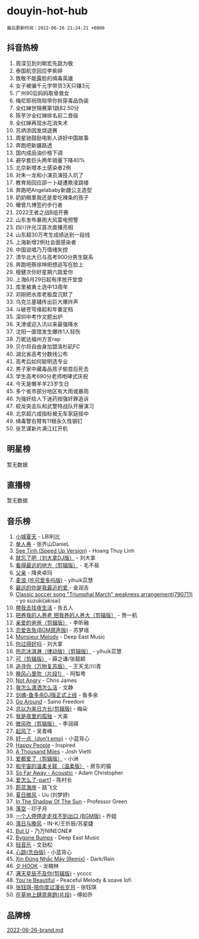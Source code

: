 # douyin-hot-hub

`最后更新时间：2022-06-26 21:24:21 +0800`

## 抖音热榜

1. 周深见到刘畊宏先跳为敬
1. 泰国航空回应李紫婷
1. 致敬不能露脸的缉毒英雄
1. 女子被骗千元学带货3天只赚3元
1. 广州90后妈妈取骨救女
1. 梅尼耶祝晓晗带你拆穿毒品伪装
1. 全红婵世锦赛第1跳82.50分
1. 陈芋汐全红婵排名前二晋级
1. 全红婵再现水花消失术
1. 苏炳添因发烧退赛
1. 周星驰鼓励电影人讲好中国故事
1. 奔跑吧新疆路透
1. 国内成品油价格下调
1. 避孕套巨头两年销量下降40%
1. 北京新增本土感染者2例
1. 对朱一龙和小演员演技入坑了
1. 教育局回应邵一卜疑遭欺凌跳楼
1. 奔跑吧Angelababy新疆公主造型
1. 奶奶眼里我还是爱吃辣条的孩子
1. 曝曾凡博签约步行者
1. 2022王者之战B组开赛
1. 山东发布暴雨大风雷电预警
1. 四川许光汉首次直播亮相
1. 山东超30万考生成绩达到一段线
1. 上海新增2例社会面感染者
1. 中国说唱乃万情绪失控
1. 清华北大已与高考900分男生联系
1. 奔跑吧蔡徐坤把想逃写在脸上
1. 檀健次你好星期六跳爱你
1. 上海6月29日起有序放开堂食
1. 库里被勇士选中13周年
1. 邓刚把水库老板盘沉默了
1. 乌克兰基辅传出巨大爆炸声
1. 斗破苍穹缘起和年番定档
1. 深圳中考作文题出炉
1. 天津或迎入汛以来最强降水
1. 沈阳一面馆发生爆炸1人轻伤
1. 万妮达福州方言rap
1. 贝尔将自由身加盟洛杉矶FC
1. 湖北省高考分数线公布
1. 高考后如何聪明选专业
1. 男子家中藏毒品孩子偷尝后死去
1. 学生高考690分老师咆哮式庆祝
1. 今天是懒羊羊23岁生日
1. 多个省市部分地区有大雨或暴雨
1. 为强奸给人下迷药按强奸罪追诉
1. 蛟龙突击队和武警特战队开展演习
1. 北京超六成指标被无车家庭摇中
1. 缉毒警右臂有11根永久性钢钉
1. 张艺谋新片满江红开机

## 明星榜

暂无数据

## 直播榜

暂无数据

## 音乐榜

1. [小城夏天]() - LBI利比
1. [单人券]() - 张齐山DanieL
1. [See Tình (Speed Up Version)](https://sf6-cdn-tos.douyinstatic.com/obj/tos-cn-ve-2774/301481e082f64064adeb6285740d54eb) - Hoang Thuy Linh
1. [就忘了吧（刘大拿DJ版）]() - 刘大拿
1. [看得最远的地方（剪辑版）](https://sf3-cdn-tos.douyinstatic.com/obj/tos-cn-ve-2774/7e3cdc91401846d0a5a08ac34c7105ad) - 毛不易
1. [父亲](https://sf6-cdn-tos.douyinstatic.com/obj/tos-cn-ve-2774/8a21d254083d44d8b5ddd670110f3edc) - 降央卓玛
1. [麦浪 (吃可爱多吗版)](https://sf6-cdn-tos.douyinstatic.com/obj/tos-cn-ve-2774/fb2bf2aaa2854aaa8ec0fcfabbee4bd8) - yihuik苡慧
1. [最远的你是我最近的爱 ]() - 金润吉
1. [Classic soccer song "Triumphal March" weakness arrangement(790711)](https://sf3-cdn-tos.douyinstatic.com/obj/tos-cn-ve-2774/7881e2ee1b664fe9ae8d0b4e47c46751) - yo suzuki(akisai)
1. [帶我去找夜生活]() - 告五人
1. [把养我的人养老 把我养的人养大（剪辑版）]() - 贺一航
1. [亲爱的爸爸（剪辑版）](https://sf3-cdn-tos.douyinstatic.com/obj/tos-cn-ve-2774/e324a76d5e6d4beb987d75b17913c68e) - 李昕融
1. [恋爱告急(BGM原声版)](https://sf3-cdn-tos.douyinstatic.com/obj/tos-cn-ve-2774/73831c3282734b388d3a6da1b54ad9df) - 苏梦瑶
1. [Monsieur Melody]() - Deep East Music
1. [你过得好吗]() - 刘大拿
1. [热恋冰淇淋（律动版）（剪辑版）](https://sf6-cdn-tos.douyinstatic.com/obj/tos-cn-ve-2774/f1d2a591fa43439b995217ebd60b28d8) - yihuik苡慧
1. [可（剪辑版）]() - 薛之谦/张靓颖
1. [追寻你（万物复苏版）](https://sf3-cdn-tos.douyinstatic.com/obj/tos-cn-ve-2774/cfb22ccf85784f2f83bcefe9ad675822) - 王天戈/川青
1. [晚风心里吹（片段1）](https://sf3-cdn-tos.douyinstatic.com/obj/tos-cn-ve-2774/504672ab830c472fa6a5870195b458a9) - 阿梨粤
1. [Not Angry](https://sf6-cdn-tos.douyinstatic.com/obj/tos-cn-ve-2774/651f30a826dc43cbb6becf6b048f9541) - Chris James
1. [我怎么潇洒怎么活]() - 文静
1. [剑魂-鱼多余DJ版正式上线]() - 鱼多余
1. [Go Around](https://sf3-cdn-tos.douyinstatic.com/obj/tos-cn-ve-2774/1a48011be7d94d03931c3f9658371558) - Saino Freedoni
1. [总以为来日方长(剪辑版)]() - 梅朵
1. [我是夜里的孤独]() - 大美
1. [微风吹（剪辑版）]() - 李润祺
1. [起风了]() - 吴青峰
1. [好一点（don't emo)]() - 小蓝背心
1. [Happy People]() - Inspired
1. [A Thousand Miles]() - Josh Vietti
1. [爱都爱了（剪辑版）](https://sf6-cdn-tos.douyinstatic.com/obj/tos-cn-ve-2774/ea838a8eccd2486f8d7aa26551f04225) - 小洲
1. [和宇宙的温柔关联 （温柔版）]() - 房东的猫
1. [So Far Away - Acoustic](https://sf3-cdn-tos.douyinstatic.com/obj/tos-cn-ve-2774/61ae1d10dc344d839cc414e60fbc1cd7) - Adam Christopher
1. [爱怎么了-part1]() - 陈村长
1. [蔚蓝海岸]() - 路飞文
1. [夏日微风]() - Uu (刘梦妤)
1. [In The Shadow Of The Sun]() - Professor Green
1. [落空](https://sf3-cdn-tos.douyinstatic.com/obj/tos-cn-ve-2774/1ab7e60e92a0457698fa2e39f0c0ccae) - 印子月
1. [一个人停停走走找不到出口 (BGM版)](https://sf3-cdn-tos.douyinstatic.com/obj/tos-cn-ve-2774/717e2430487a4858bf482375dcb39a8e) - 乔姐
1. [落日与晚风](https://sf6-cdn-tos.douyinstatic.com/obj/tos-cn-ve-2774/c0df4d955e5e4cda94db402d63b71b53) - IN-K/王忻辰/苏星婕
1. [But U](https://sf3-cdn-tos.douyinstatic.com/obj/tos-cn-ve-2774/c9b24e803abb480a87dd1768e2eb1da3) - 乃万NINEONE#
1. [Bygone Bumps]() - Deep East Music
1. [轻音乐](https://sf3-cdn-tos.douyinstatic.com/obj/tos-cn-ve-2774/a4d35e6fa6ba47e1b10fad176623e241) - 文劲松
1. [心跳(念白版)](https://sf3-cdn-tos.douyinstatic.com/obj/tos-cn-ve-2774/a57e8cac11fe46e8932f59ddd8a7c03e) - 小蓝背心
1. [Xin Đừng Nhấc Máy (Remix)](https://sf6-cdn-tos.douyinstatic.com/obj/tos-cn-ve-2774/e838fb5fd437415e8b490918ff4cfcd8) - Dark/Rain
1. [夕 HOOK](https://sf6-cdn-tos.douyinstatic.com/obj/tos-cn-ve-2774/e4e3663065e34ff28df73363b030f1c7) - 龙楠林
1. [满天星辰不及你(剪辑版)](https://sf6-cdn-tos.douyinstatic.com/obj/tos-cn-ve-2774/3ce8247b98cd4d9c9f6c054899259a87) - ycccc
1. [You're Beautiful](https://sf3-cdn-tos.douyinstatic.com/obj/tos-cn-ve-2774/956433a3bed543cc83d1cb4d719d7580) - Peaceful Melody & soave lofi
1. [张钰琪-陪你度过漫长岁月]() - 张钰琪
1. [在草地上肆意奔跑(片段)](https://sf6-cdn-tos.douyinstatic.com/obj/tos-cn-ve-2774/53a701c9c2fa45a0b21bb0c91aa90880) - 傅如乔

## 品牌榜

[2022-06-26-brand.md](2022-06-26-brand.md)

